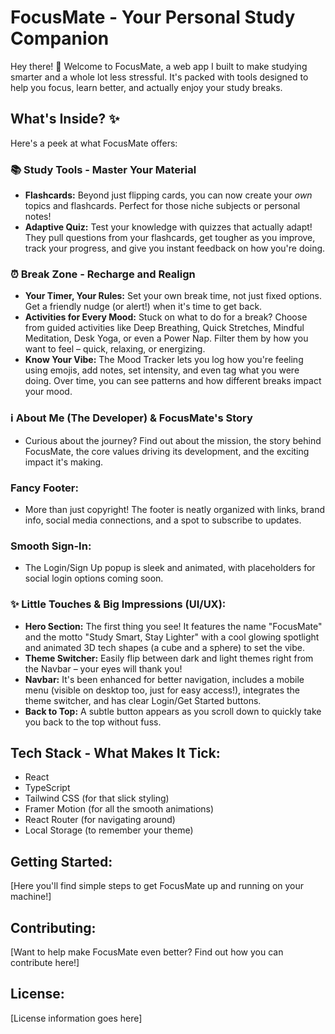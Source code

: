 # FocusMate - Your Personal Study Companion

Hey there! 👋 Welcome to FocusMate, a web app I built to make studying smarter and a whole lot less stressful. It's packed with tools designed to help you focus, learn better, and actually enjoy your study breaks.

## What's Inside? ✨

Here's a peek at what FocusMate offers:

### 📚 Study Tools - Master Your Material

*   **Flashcards:** Beyond just flipping cards, you can now create your *own* topics and flashcards. Perfect for those niche subjects or personal notes!
*   **Adaptive Quiz:** Test your knowledge with quizzes that actually adapt! They pull questions from your flashcards, get tougher as you improve, track your progress, and give you instant feedback on how you're doing.

### ⏰ Break Zone - Recharge and Realign

*   **Your Timer, Your Rules:** Set your own break time, not just fixed options. Get a friendly nudge (or alert!) when it's time to get back.
*   **Activities for Every Mood:** Stuck on what to do for a break? Choose from guided activities like Deep Breathing, Quick Stretches, Mindful Meditation, Desk Yoga, or even a Power Nap. Filter them by how you want to feel – quick, relaxing, or energizing.
*   **Know Your Vibe:** The Mood Tracker lets you log how you're feeling using emojis, add notes, set intensity, and even tag what you were doing. Over time, you can see patterns and how different breaks impact your mood.

### ℹ️ About Me (The Developer) & FocusMate's Story

*   Curious about the journey? Find out about the mission, the story behind FocusMate, the core values driving its development, and the exciting impact it's making.

### Fancy Footer:

*   More than just copyright! The footer is neatly organized with links, brand info, social media connections, and a spot to subscribe to updates.

### Smooth Sign-In:

*   The Login/Sign Up popup is sleek and animated, with placeholders for social login options coming soon.

### ✨ Little Touches & Big Impressions (UI/UX):

*   **Hero Section:** The first thing you see! It features the name "FocusMate" and the motto "Study Smart, Stay Lighter" with a cool glowing spotlight and animated 3D tech shapes (a cube and a sphere) to set the vibe.
*   **Theme Switcher:** Easily flip between dark and light themes right from the Navbar – your eyes will thank you!
*   **Navbar:** It's been enhanced for better navigation, includes a mobile menu (visible on desktop too, just for easy access!), integrates the theme switcher, and has clear Login/Get Started buttons.
*   **Back to Top:** A subtle button appears as you scroll down to quickly take you back to the top without fuss.

## Tech Stack - What Makes It Tick:

*   React
*   TypeScript
*   Tailwind CSS (for that slick styling)
*   Framer Motion (for all the smooth animations)
*   React Router (for navigating around)
*   Local Storage (to remember your theme)

## Getting Started:

[Here you'll find simple steps to get FocusMate up and running on your machine!]

## Contributing:

[Want to help make FocusMate even better? Find out how you can contribute here!]

## License:

[License information goes here] 
